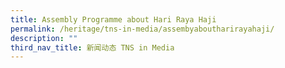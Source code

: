 ```yaml
---
title: Assembly Programme about Hari Raya Haji
permalink: /heritage/tns-in-media/assembyaboutharirayahaji/
description: ""
third_nav_title: 新闻动态 TNS in Media
---
```

